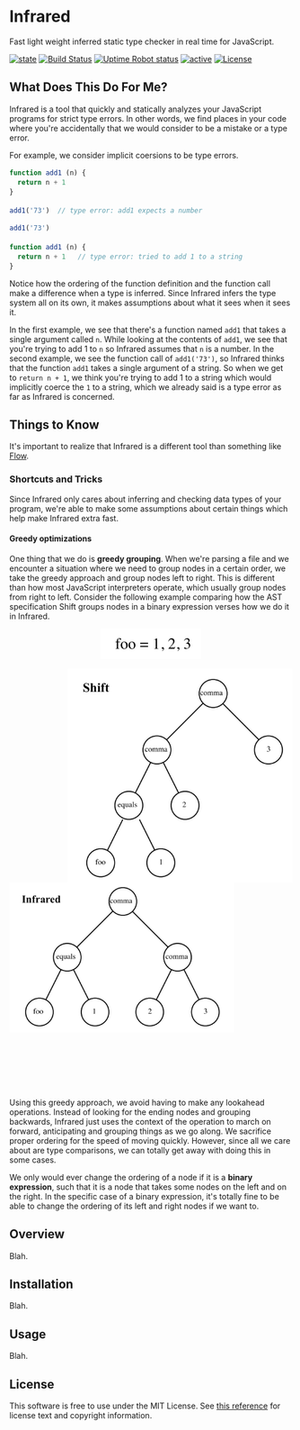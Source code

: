 Infrared
========

Fast light weight inferred static type checker in real time for JavaScript.

[![state](https://img.shields.io/badge/state-work%20in%20progress-yellow.svg)]()
[![Build Status](https://travis-ci.org/nickzuber/infrared.svg?branch=master)]()
[![Uptime Robot status](https://img.shields.io/uptimerobot/status/m778918918-3e92c097147760ee39d02d36.svg)]()
[![active](https://img.shields.io/badge/project-active-brightgreen.svg)]()
[![License](https://img.shields.io/badge/license-MIT%20Licence-blue.svg)]()

What Does This Do For Me?
-------------------------

Infrared is a tool that quickly and statically analyzes your JavaScript programs for strict type errors. In other words, we find places in your code where you're accidentally that we would consider to be a mistake or a type error.

For example, we consider implicit coersions to be type errors.

```js
function add1 (n) {
  return n + 1
}

add1('73')  // type error: add1 expects a number
```

```js
add1('73')

function add1 (n) {
  return n + 1   // type error: tried to add 1 to a string
}
```

Notice how the ordering of the function definition and the function call make a difference when a type is inferred. Since Infrared infers the type system all on its own, it makes assumptions about what it sees when it sees it. 

In the first example, we see that there's a function named `add1` that takes a single argument called `n`. While looking at the contents of `add1`, we see that you're trying to add 1 to `n` so Infrared assumes that `n` is a number. In the second example, we see the function call of `add1('73')`, so Infrared thinks that the function `add1` takes a single argument of a string. So when we get to `return n + 1`, we think you're trying to add 1 to a string which would implicitly coerce the `1` to a string, which we already said is a type error as far as Infrared is concerned. 

Things to Know
--------------

It's important to realize that Infrared is a different tool than something like [Flow](https://github.com/facebook/flow). 

### Shortcuts and Tricks

Since Infrared only cares about inferring and checking data types of your program, we're able to make some assumptions about certain things which help make Infrared extra fast.

#### Greedy optimizations

One thing that we do is **greedy grouping**. When we're parsing a file and we encounter a situation where we need to group nodes in a certain order, we take the greedy approach and group nodes left to right. This is different than how most JavaScript interpreters operate, which usually group nodes from right to left. Consider the following example comparing how the AST specification Shift groups nodes in a binary expression verses how we do it in Infrared.

<p align="center"><img src="/.github/ast_example_text.png"></p>

<img align="right" width="400px" src="/.github/ast_example_shift.png" />
<img width="400px" src="/.github/ast_example_infrared.png" />

<br /><br /><br /><br /><br />

Using this greedy approach, we avoid having to make any lookahead operations. Instead of looking for the ending nodes and grouping backwards, Infrared just uses the context of the operation to march on forward, anticipating and grouping things as we go along. We sacrifice proper ordering for the speed of moving quickly. However, since all we care about are type comparisons, we can totally get away with doing this in some cases.

We only would ever change the ordering of a node if it is a **binary expression**, such that it is a node that takes some nodes on the left and on the right. In the specific case of a binary expression, it's totally fine to be able to change the ordering of its left and right nodes if we want to. 

Overview
--------

Blah.

Installation
------------

Blah.

Usage
-----

Blah.

License
-------

This software is free to use under the MIT License. See [this reference](https://opensource.org/licenses/MIT) for license text and copyright information.
